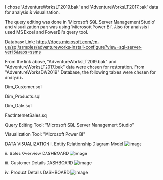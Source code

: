 I chose 'AdventureWorksLT2019.bak' and 'AdventureWorksLT2017.bak' data for analysis & visualization.

The query editing was done in 'Microsoft SQL Server Management Studio' and visualization part was using 'Microsoft Power BI'. Also for analysis I used MS Excel and PowerBI's query tool.

Database Link: https://docs.microsoft.com/en-us/sql/samples/adventureworks-install-configure?view=sql-server-ver15&tabs=ssms

From the link above, "AdventureWorksLT2019.bak" and "AdventureWorksLT2017.bak" data were chosen for restoration. From "AdventureWorksDW2019" Database, the following tables were chosen for analysis:

Dim_Customer.sql

Dim_Products.sql

Dim_Date.sql

FactInternetSales.sql

Query Editing Tool: "Microsoft SQL Server Management Studio"

Visualization Tool: "Microsoft Power BI"

DATA VISUALIZATION 
i. Entity Relationship Diagram Model
![image](https://user-images.githubusercontent.com/114897374/215656082-f1af841d-7297-495f-b81a-06d44a95efc8.png)

ii. Sales Overview DASHBOARD
![image](https://user-images.githubusercontent.com/114897374/215656162-fb9add9c-de06-4235-ae81-249eff63e990.png)

iii. Customer Details DASHBOARD
![image](https://user-images.githubusercontent.com/114897374/215656215-f81a5e7e-1b1e-4aa7-bc6a-fe9dfbb0275b.png)

iv. Product Details DASHBOARD
![image](https://user-images.githubusercontent.com/114897374/215656246-3bce7fdd-379f-430e-9721-cf2a24844251.png)

